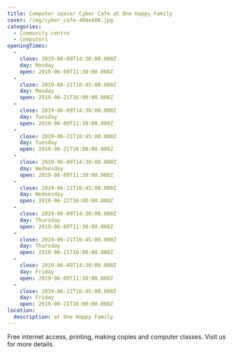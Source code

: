 ```yaml
---
title: Computer space/ Cyber Cafe at One Happy Family
cover: /img/cyber_cafe-400x400.jpg
categories:
  - Community centre
  - Computers
openingTimes:
  - 
    close: 2019-06-09T14:30:00.000Z
    day: Monday
    open: 2019-06-09T11:30:00.000Z
  - 
    close: 2019-06-21T16:45:00.000Z
    day: Monday
    open: 2019-06-21T16:00:00.000Z
  - 
    close: 2019-06-09T14:30:00.000Z
    day: Tuesday
    open: 2019-06-09T11:30:00.000Z
  - 
    close: 2019-06-21T16:45:00.000Z
    day: Tuesday
    open: 2019-06-21T16:00:00.000Z
  - 
    close: 2019-06-09T14:30:00.000Z
    day: Wednesday
    open: 2019-06-09T11:30:00.000Z
  - 
    close: 2019-06-21T16:45:00.000Z
    day: Wednesday
    open: 2019-06-21T16:00:00.000Z
  - 
    close: 2019-06-09T14:30:00.000Z
    day: Thursday
    open: 2019-06-09T11:30:00.000Z
  - 
    close: 2019-06-21T16:45:00.000Z
    day: Thursday
    open: 2019-06-21T16:00:00.000Z
  - 
    close: 2019-06-09T14:30:00.000Z
    day: Friday
    open: 2019-06-09T11:30:00.000Z
  - 
    close: 2019-06-21T16:45:00.000Z
    day: Friday
    open: 2019-06-21T16:00:00.000Z
location:
  description: at One Happy Family
---
```


Free internet access, printing, making copies and computer classes. Visit us for more details.